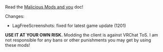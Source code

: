 Read the [Malicious Mods and you](https://github.com/knah/VRCMods/blob/master/Malicious-Mods.md) doc!

Changes:
 * LagFreeScreenshots: fixed for latest game update (1201)

**USE IT AT YOUR OWN RISK.** Modding the client is against VRChat ToS. I am not responsible for any bans or other punishments you may get by using these mods!